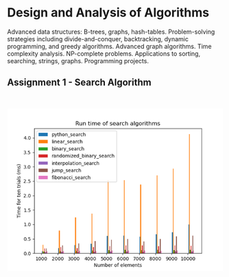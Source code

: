 # Design and Analysis of Algorithms

Advanced data structures: B-trees, graphs, hash-tables. Problem-solving strategies including divide-and-conquer, backtracking, dynamic programming, and greedy algorithms. Advanced graph algorithms. Time complexity analysis. NP-complete problems. Applications to sorting, searching, strings, graphs. Programming projects. 

## Assignment 1 - Search Algorithm

<br>

<p align="center">
  <img src="https://github.com/iakil/CSCI323/blob/main/Assignments/Assignnment1/Assignment1.png" alt="Search Algorithm">
</p>
